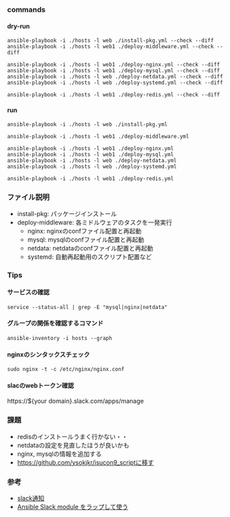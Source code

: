 ### commands

#### dry-run
```
ansible-playbook -i ./hosts -l web ./install-pkg.yml --check --diff
ansible-playbook -i ./hosts -l web1 ./deploy-middleware.yml --check --diff

ansible-playbook -i ./hosts -l web1 ./deploy-nginx.yml --check --diff
ansible-playbook -i ./hosts -l web1 ./deploy-mysql.yml --check --diff
ansible-playbook -i ./hosts -l web ./deploy-netdata.yml --check --diff
ansible-playbook -i ./hosts -l web ./deploy-systemd.yml --check --diff

ansible-playbook -i ./hosts -l web1 ./deploy-redis.yml --check --diff
```

#### run
```
ansible-playbook -i ./hosts -l web ./install-pkg.yml

ansible-playbook -i ./hosts -l web1 ./deploy-middleware.yml

ansible-playbook -i ./hosts -l web1 ./deploy-nginx.yml
ansible-playbook -i ./hosts -l web1 ./deploy-mysql.yml
ansible-playbook -i ./hosts -l web ./deploy-netdata.yml
ansible-playbook -i ./hosts -l web ./deploy-systemd.yml

ansible-playbook -i ./hosts -l web1 ./deploy-redis.yml
```

### ファイル説明
* install-pkg: パッケージインストール
* deploy-middleware: 各ミドルウェアのタスクを一発実行
    * nginx: nginxのconfファイル配置と再起動
    * mysql: mysqlのconfファイル配置と再起動
    * netdata: netdataのconfファイル配置と再起動
    * systemd: 自動再起動用のスクリプト配置など

### Tips
#### サービスの確認
```
service --status-all | grep -E "mysql|nginx|netdata"
```

#### グループの関係を確認するコマンド
```
ansible-inventory -i hosts --graph
```

#### nginxのシンタックスチェック
```
sudo nginx -t -c /etc/nginx/nginx.conf
```

#### slacのwebトークン確認
https://${your domain}.slack.com/apps/manage

### 課題
* redisのインストールうまく行かない・・
* netdataの設定を見直したほうが良いかも
* nginx, mysqlの情報を追加する
* https://github.com/ysokjkr/isucon9_scriptに移す

### 参考
* [slack通知](https://qiita.com/imunew/items/ea2bba8859bc709ffa1f)
* [Ansible Slack module をラップして使う](https://qiita.com/yyoshiki41/items/29aab57f44de1d82edc3)